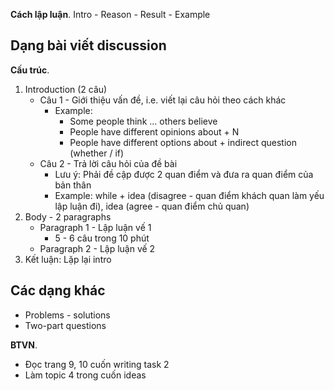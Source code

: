 **Cách lập luận**. Intro - Reason - Result - Example

## Dạng bài viết discussion
**Cấu trúc**.
1. Introduction (2 câu)
    * Câu 1 - Giới thiệu vấn đề, i.e. viết lại câu hỏi theo cách khác
        * Example: 
            * Some people think ... others believe
            * People have different opinions about + N
            * People have different options about + indirect question (whether / if)
    * Câu 2 - Trả lời câu hỏi của đề bài
        * Lưu ý: Phải đề cập được 2 quan điểm và đưa ra quan điểm của bản thân
        * Example: while + idea (disagree - quan điểm khách quan làm yếu lập luận đi), idea (agree - quan điểm chủ quan)
2. Body - 2 paragraphs
   * Paragraph 1 - Lập luận vế 1
       * 5 - 6 câu trong 10 phút
   * Paragraph 2 - Lập luận vế 2
3. Kết luận: Lặp lại intro

## Các dạng khác
* Problems - solutions
* Two-part questions

**BTVN**. 
* Đọc trang 9, 10 cuốn writing task 2
* Làm topic 4 trong cuốn ideas